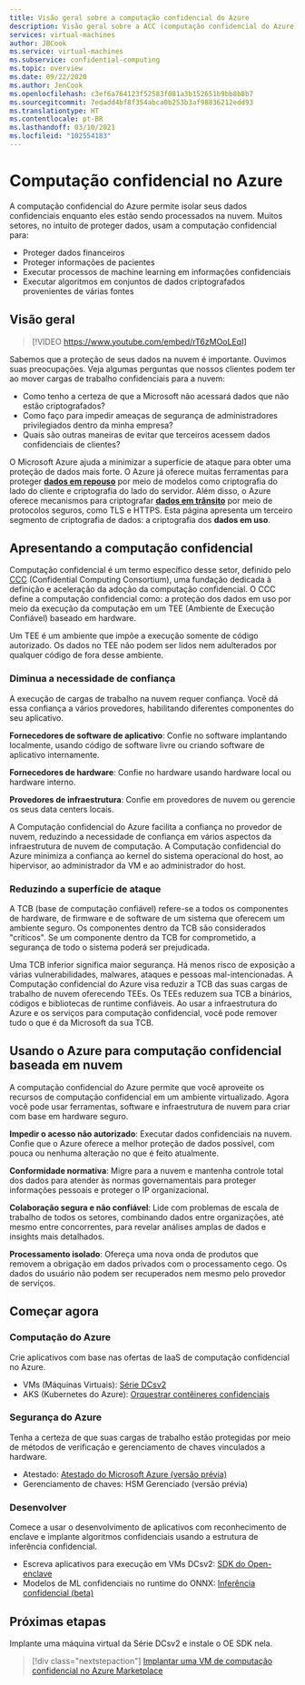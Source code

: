 ```yaml
---
title: Visão geral sobre a computação confidencial do Azure
description: Visão geral sobre a ACC (computação confidencial do Azure)
services: virtual-machines
author: JBCook
ms.service: virtual-machines
ms.subservice: confidential-computing
ms.topic: overview
ms.date: 09/22/2020
ms.author: JenCook
ms.openlocfilehash: c3ef6a764123f52583f081a3b152651b9bb8b8b7
ms.sourcegitcommit: 7edadd4bf8f354abca0b253b3af98836212edd93
ms.translationtype: HT
ms.contentlocale: pt-BR
ms.lasthandoff: 03/10/2021
ms.locfileid: "102554183"
---
```

# <a name="confidential-computing-on-azure"></a>Computação confidencial no Azure

A computação confidencial do Azure permite isolar seus dados confidenciais enquanto eles estão sendo processados na nuvem. Muitos setores, no intuito de proteger dados, usam a computação confidencial para:

- Proteger dados financeiros
- Proteger informações de pacientes
- Executar processos de machine learning em informações confidenciais
- Executar algoritmos em conjuntos de dados criptografados provenientes de várias fontes


## <a name="overview"></a>Visão geral
<p><p>


> [!VIDEO https://www.youtube.com/embed/rT6zMOoLEqI]

Sabemos que a proteção de seus dados na nuvem é importante. Ouvimos suas preocupações. Veja algumas perguntas que nossos clientes podem ter ao mover cargas de trabalho confidenciais para a nuvem: 

- Como tenho a certeza de que a Microsoft não acessará dados que não estão criptografados?
- Como faço para impedir ameaças de segurança de administradores privilegiados dentro da minha empresa?
- Quais são outras maneiras de evitar que terceiros acessem dados confidenciais de clientes?

O Microsoft Azure ajuda a minimizar a superfície de ataque para obter uma proteção de dados mais forte. O Azure já oferece muitas ferramentas para proteger [**dados em repouso**](../security/fundamentals/encryption-atrest.md) por meio de modelos como criptografia do lado do cliente e criptografia do lado do servidor. Além disso, o Azure oferece mecanismos para criptografar [**dados em trânsito**](../security/fundamentals/data-encryption-best-practices.md#protect-data-in-transit) por meio de protocolos seguros, como TLS e HTTPS. Esta página apresenta um terceiro segmento de criptografia de dados: a criptografia dos **dados em uso**.

## <a name="introduction-to-confidential-computing"></a>Apresentando a computação confidencial  

Computação confidencial é um termo específico desse setor, definido pelo [CCC](https://confidentialcomputing.io/) (Confidential Computing Consortium), uma fundação dedicada à definição e aceleração da adoção da computação confidencial. O CCC define a computação confidencial como: a proteção dos dados em uso por meio da execução da computação em um TEE (Ambiente de Execução Confiável) baseado em hardware.

Um TEE é um ambiente que impõe a execução somente de código autorizado. Os dados no TEE não podem ser lidos nem adulterados por qualquer código de fora desse ambiente. 

### <a name="lessen-the-need-for-trust"></a>Diminua a necessidade de confiança
A execução de cargas de trabalho na nuvem requer confiança. Você dá essa confiança a vários provedores, habilitando diferentes componentes do seu aplicativo.


**Fornecedores de software de aplicativo**: Confie no software implantando localmente, usando código de software livre ou criando software de aplicativo internamente.

**Fornecedores de hardware**: Confie no hardware usando hardware local ou hardware interno. 

**Provedores de infraestrutura**: Confie em provedores de nuvem ou gerencie os seus data centers locais.


A Computação confidencial do Azure facilita a confiança no provedor de nuvem, reduzindo a necessidade de confiança em vários aspectos da infraestrutura de nuvem de computação. A Computação confidencial do Azure minimiza a confiança ao kernel do sistema operacional do host, ao hipervisor, ao administrador da VM e ao administrador do host.

### <a name="reducing-the-attack-surface"></a>Reduzindo a superfície de ataque
A TCB (base de computação confiável) refere-se a todos os componentes de hardware, de firmware e de software de um sistema que oferecem um ambiente seguro. Os componentes dentro da TCB são considerados "críticos". Se um componente dentro da TCB for comprometido, a segurança de todo o sistema poderá ser prejudicada. 

Uma TCB inferior significa maior segurança. Há menos risco de exposição a várias vulnerabilidades, malwares, ataques e pessoas mal-intencionadas. A Computação confidencial do Azure visa reduzir a TCB das suas cargas de trabalho de nuvem oferecendo TEEs. Os TEEs reduzem sua TCB a binários, códigos e bibliotecas de runtime confiáveis. Ao usar a infraestrutura do Azure e os serviços para computação confidencial, você pode remover tudo o que é da Microsoft da sua TCB.


## <a name="using-azure-for-cloud-based-confidential-computing"></a>Usando o Azure para computação confidencial baseada em nuvem <a id="cc-on-azure"></a>

A computação confidencial do Azure permite que você aproveite os recursos de computação confidencial em um ambiente virtualizado. Agora você pode usar ferramentas, software e infraestrutura de nuvem para criar com base em hardware seguro.  

**Impedir o acesso não autorizado**: Executar dados confidenciais na nuvem. Confie que o Azure oferece a melhor proteção de dados possível, com pouca ou nenhuma alteração no que é feito atualmente.

**Conformidade normativa**: Migre para a nuvem e mantenha controle total dos dados para atender às normas governamentais para proteger informações pessoais e proteger o IP organizacional.

**Colaboração segura e não confiável**: Lide com problemas de escala de trabalho de todos os setores, combinando dados entre organizações, até mesmo entre concorrentes, para revelar análises amplas de dados e insights mais detalhados.

**Processamento isolado**: Ofereça uma nova onda de produtos que removem a obrigação em dados privados com o processamento cego. Os dados do usuário não podem ser recuperados nem mesmo pelo provedor de serviços. 

## <a name="get-started"></a>Começar agora
### <a name="azure-compute"></a>Computação do Azure
Crie aplicativos com base nas ofertas de IaaS de computação confidencial no Azure.
- VMs (Máquinas Virtuais): [Série DCsv2](confidential-computing-enclaves.md)
- AKS (Kubernetes do Azure): [Orquestrar contêineres confidenciais](confidential-nodes-aks-overview.md)

### <a name="azure-security"></a>Segurança do Azure 
Tenha a certeza de que suas cargas de trabalho estão protegidas por meio de métodos de verificação e gerenciamento de chaves vinculados a hardware. 
- Atestado: [Atestado do Microsoft Azure (versão prévia)](../attestation/overview.md)
- Gerenciamento de chaves: HSM Gerenciado (versão prévia)

### <a name="develop"></a>Desenvolver
Comece a usar o desenvolvimento de aplicativos com reconhecimento de enclave e implante algoritmos confidenciais usando a estrutura de inferência confidencial.
- Escreva aplicativos para execução em VMs DCsv2: [SDK do Open-enclave](https://github.com/openenclave/openenclave)
- Modelos de ML confidenciais no runtime do ONNX: [Inferência confidencial (beta)](https://aka.ms/confidentialinference)

## <a name="next-steps"></a>Próximas etapas

Implante uma máquina virtual da Série DCsv2 e instale o OE SDK nela.

> [!div class="nextstepaction"]
> [Implantar uma VM de computação confidencial no Azure Marketplace](quick-create-marketplace.md)